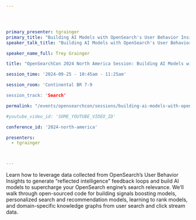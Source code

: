 ```yaml
---




primary_presenter: tgrainger
primary_title: "Building AI Models with OpenSearch's User Behavior Insights"
speaker_talk_title: "Building AI Models with OpenSearch's User Behavior Insights"

speaker_name_full: Trey Grainger

title: "OpenSearchCon 2024 North America Session: Building AI Models with OpenSearch's User Behavior Insights"

session_time: '2024-09-25 - 10:45am - 11:25am' 

session_room: 'Continental BR 7-9 

session_track: 'Search' 

permalink: "/events/opensearchcon/sessions/building-ai-models-with-opensearchs-user-behavior-insights.html"

#youtube_video_id: 'SOME_YOUTUBE_VIDEO_ID' 

conference_id: '2024-north-america' 

presenters: 
  - tgrainger 



---
```

Learn how to leverage data collected from OpenSearch’s User Behavior Insights to generate “reflected intelligence” feedback loops and build AI models to supercharge your OpenSearch engine’s search relevance. We’ll walk through open-sourced code for building signals boosting models, personalized search and recommendation models, learning to rank models, and domain-specific knowledge graphs from user search and click stream data.

